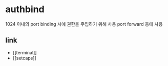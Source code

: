 # authbind 

1024 이내의 port binding 시에 권한을 주입하기 위해 사용
port forward 등에 사용

## link
- [[terminal]]
- [[setcaps]]
